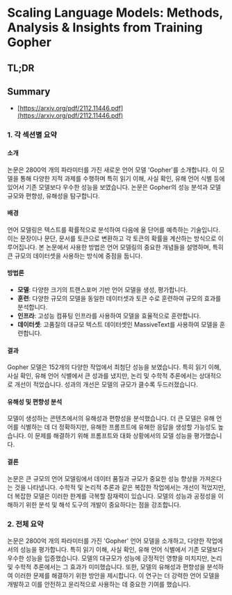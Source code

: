 # Scaling Language Models: Methods, Analysis & Insights from Training Gopher
## TL;DR
## Summary
- [https://arxiv.org/pdf/2112.11446.pdf](https://arxiv.org/pdf/2112.11446.pdf)

### 1. 각 섹션별 요약

#### 소개
논문은 2800억 개의 파라미터를 가진 새로운 언어 모델 'Gopher'를 소개합니다. 이 모델을 통해 다양한 지적 과제를 수행하며 특히 읽기 이해, 사실 확인, 유해 언어 식별 등에 있어서 기존 모델보다 우수한 성능을 보였습니다. 논문은 Gopher의 성능 분석과 모델 규모와 편향성, 유해성을 탐구합니다.

#### 배경
언어 모델링은 텍스트를 확률적으로 분석하여 다음에 올 단어를 예측하는 기술입니다. 이는 문장이나 문단, 문서를 토큰으로 변환하고 각 토큰의 확률을 계산하는 방식으로 이루어집니다. 본 논문에서 사용한 방법은 언어 모델링의 중요한 개념들을 설명하며, 특히 큰 규모의 데이터셋을 사용하는 방식에 중점을 둡니다.

#### 방법론
- **모델**: 다양한 크기의 트랜스포머 기반 언어 모델을 생성, 평가합니다.
- **훈련**: 다양한 규모의 모델을 동일한 데이터셋과 토큰 수로 훈련하여 규모의 효과를 분석합니다.
- **인프라**: 고성능 컴퓨팅 인프라를 사용하여 모델을 효율적으로 훈련합니다.
- **데이터셋**: 고품질의 대규모 텍스트 데이터셋인 MassiveText를 사용하여 모델을 훈련합니다.

#### 결과
Gopher 모델은 152개의 다양한 작업에서 최첨단 성능을 보였습니다. 특히 읽기 이해, 사실 확인, 유해 언어 식별에서 큰 성과를 냈지만, 논리 및 수학적 추론에서는 상대적으로 개선이 적었습니다. 성과의 개선은 모델의 규모가 클수록 두드러졌습니다.

#### 유해성 및 편향성 분석
모델이 생성하는 콘텐츠에서의 유해성과 편향성을 분석했습니다. 더 큰 모델은 유해 언어를 식별하는 데 더 정확하지만, 유해한 프롬프트에 유해한 응답을 생성할 가능성도 높습니다. 이 문제를 해결하기 위해 프롬프트와 대화 상황에서의 모델 성능을 평가했습니다.

#### 결론
논문은 큰 규모의 언어 모델링에서 데이터 품질과 규모가 중요한 성능 향상을 가져온다는 것을 나타냅니다. 수학적 및 논리적 추론과 같은 복잡한 작업에서는 개선이 적었지만, 더 복잡한 모델은 이러한 한계를 극복할 잠재력이 있습니다. 모델의 성능과 공정성을 이해하기 위한 분석 및 해석 도구의 개발이 중요하다는 점을 강조합니다.

### 2. 전체 요약
논문은 2800억 개의 파라미터를 가진 'Gopher' 언어 모델을 소개하고, 다양한 작업에서의 성능을 평가합니다. 특히 읽기 이해, 사실 확인, 유해 언어 식별에서 기존 모델보다 우수한 성능을 입증했습니다. 모델의 대규모가 성능에 긍정적인 영향을 미치지만, 논리 및 수학적 추론에서는 그 효과가 미미했습니다. 또한, 모델의 유해성과 편향성을 분석하여 이러한 문제를 해결하기 위한 방안을 제시합니다. 이 연구는 더 강력한 언어 모델을 개발하고 이를 안전하고 윤리적으로 사용하는 데 중요한 기여를 했습니다.